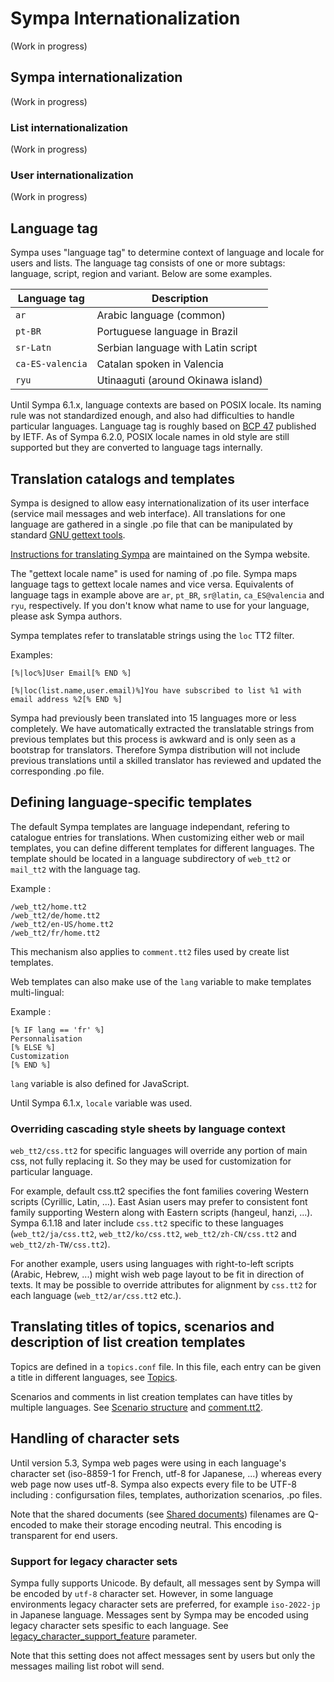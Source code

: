 Sympa Internationalization
==========================

(Work in progress)

Sympa internationalization
--------------------------

(Work in progress)

### List internationalization

(Work in progress)

### User internationalization

(Work in progress)

Language tag
------------

Sympa uses "language tag" to determine context of language and locale for users and lists. The language tag consists of one or more subtags: language, script, region and variant. Below are some examples.

| Language tag     | Description                        |
|------------------|------------------------------------|
| `ar`             | Arabic language (common)           |
| `pt-BR`          | Portuguese language in Brazil      |
| `sr-Latn`        | Serbian language with Latin script |
| `ca-ES-valencia` | Catalan spoken in Valencia         |
| `ryu`            | Utinaaguti (around Okinawa island) |

Until Sympa 6.1.x, language contexts are based on POSIX locale. Its naming rule was not standardized enough, and also had difficulties to handle particular languages. Language tag is roughly based on [BCP 47](http://tools.ietf.org/html/bcp47) published by IETF. As of Sympa 6.2.0, POSIX locale names in old style are still supported but they are converted to language tags internally.

Translation catalogs and templates
----------------------------------

Sympa is designed to allow easy internationalization of its user interface (service mail messages and web interface). All translations for one language are gathered in a single .po file that can be manipulated by standard [GNU gettext tools](http://www.gnu.org/software/gettext/#TOCintroduction).

[Instructions for translating Sympa](/translating_sympa) are maintained on the Sympa website.

The "gettext locale name" is used for naming of .po file. Sympa maps language tags to gettext locale names and vice versa. Equivalents of language tags in example above are `ar`, `pt_BR`, `sr@latin`, `ca_ES@valencia` and `ryu`, respectively. If you don't know what name to use for your language, please ask Sympa authors.

Sympa templates refer to translatable strings using the `loc` TT2 filter.

Examples:

``` code
[%|loc%]User Email[% END %]
```

``` code
[%|loc(list.name,user.email)%]You have subscribed to list %1 with email address %2[% END %]
```

Sympa had previously been translated into 15 languages more or less completely. We have automatically extracted the translatable strings from previous templates but this process is awkward and is only seen as a bootstrap for translators. Therefore Sympa distribution will not include previous translations until a skilled translator has reviewed and updated the corresponding .po file.

Defining language-specific templates
------------------------------------

The default Sympa templates are language independant, refering to catalogue entries for translations. When customizing either web or mail templates, you can define different templates for different languages. The template should be located in a language subdirectory of `web_tt2` or `mail_tt2` with the language tag.

Example :

``` code
/web_tt2/home.tt2
/web_tt2/de/home.tt2
/web_tt2/en-US/home.tt2
/web_tt2/fr/home.tt2
```

This mechanism also applies to `comment.tt2` files used by create list templates.

Web templates can also make use of the `lang` variable to make templates multi-lingual:

Example :

``` code
[% IF lang == 'fr' %]
Personnalisation
[% ELSE %]
Customization
[% END %]
```

`lang` variable is also defined for JavaScript.

Until Sympa 6.1.x, `locale` variable was used.

### Overriding cascading style sheets by language context

`web_tt2/css.tt2` for specific languages will override any portion of main css, not fully replacing it. So they may be used for customization for particular language.

For example, default css.tt2 specifies the font families covering Western scripts (Cyrillic, Latin, ...). East Asian users may prefer to consistent font family supporting Western along with Eastern scripts (hangeul, hanzi, ...). Sympa 6.1.18 and later include `css.tt2` specific to these languages (`web_tt2/ja/css.tt2`, `web_tt2/ko/css.tt2`, `web_tt2/zh-CN/css.tt2` and `web_tt2/zh-TW/css.tt2`).

For another example, users using languages with right-to-left scripts (Arabic, Hebrew, ...) might wish web page layout to be fit in direction of texts. It may be possible to override attributes for alignment by `css.tt2` for each language (`web_tt2/ar/css.tt2` etc.).

Translating titles of topics, scenarios and description of list creation templates
----------------------------------------------------------------------------------

Topics are defined in a `topics.conf` file. In this file, each entry can be given a title in different languages, see [Topics](/manual/customizing#topics).

Scenarios and comments in list creation templates can have titles by multiple languages. See [Scenario structure](/manual/authorization-scenarios#scenario_structure) and [comment.tt2](/manual/list-creation#commenttt2).

Handling of character sets
--------------------------

Until version 5.3, Sympa web pages were using in each language's character set (iso-8859-1 for French, utf-8 for Japanese, ...) whereas every web page now uses utf-8. Sympa also expects every file to be UTF-8 including : configursation files, templates, authorization scenarios, .po files.

Note that the shared documents (see [Shared documents](/manual/shared-documents)) filenames are Q-encoded to make their storage encoding neutral. This encoding is transparent for end users.

### Support for legacy character sets

Sympa fully supports Unicode. By default, all messages sent by Sympa will be encoded by `utf-8` character set. However, in some language environments legacy character sets are preferred, for example `iso-2022-jp` in Japanese language. Messages sent by Sympa may be encoded using legacy character sets spesific to each language. See [legacy_character_support_feature](/manual/conf-parameters/conf-parameters#legacy_character_support_feature) parameter.

Note that this setting does not affect messages sent by users but only the messages mailing list robot will send.
